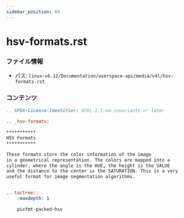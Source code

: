 ```yaml
---
sidebar_position: 69
---
```

# hsv-formats.rst

### ファイル情報

- パス: `linux-v6.12/Documentation/userspace-api/media/v4l/hsv-formats.rst`

### コンテンツ

```rst
.. SPDX-License-Identifier: GFDL-1.1-no-invariants-or-later

.. _hsv-formats:

***********
HSV Formats
***********

These formats store the color information of the image
in a geometrical representation. The colors are mapped into a
cylinder, where the angle is the HUE, the height is the VALUE
and the distance to the center is the SATURATION. This is a very
useful format for image segmentation algorithms.


.. toctree::
    :maxdepth: 1

    pixfmt-packed-hsv

```
